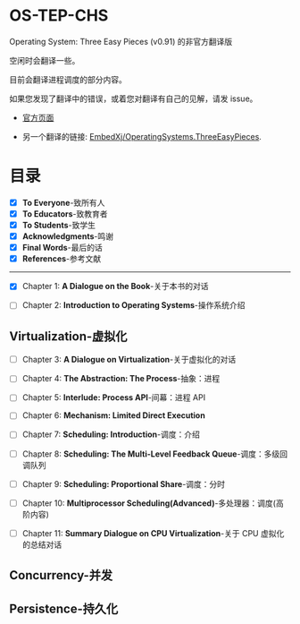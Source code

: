 # OS-TEP-CHS
Operating System: Three Easy Pieces (v0.91) 的非官方翻译版

空闲时会翻译一些。

目前会翻译进程调度的部分内容。

如果您发现了翻译中的错误，或着您对翻译有自己的见解，请发 issue。


- [官方页面](http://pages.cs.wisc.edu/~remzi/OSTEP/)

- 另一个翻译的链接: [EmbedXj/OperatingSystems.ThreeEasyPieces](https://github.com/EmbedXj/OperatingSystems.ThreeEasyPieces).



# 目录

- [x] **To Everyone**-致所有人
- [x] **To Educators**-致教育者
- [x] **To Students**-致学生
- [x] **Acknowledgments**-鸣谢
- [x] **Final Words**-最后的话
- [x] **References**-参考文献

---

- [x] Chapter 1: **A Dialogue on the Book**-关于本书的对话

- [ ] Chapter 2: **Introduction to Operating Systems**-操作系统介绍

## Virtualization-虚拟化

- [ ] Chapter 3: **A Dialogue on Virtualization**-关于虚拟化的对话
- [ ] Chapter 4: **The Abstraction: The Process**-抽象：进程
- [ ] Chapter 5: **Interlude: Process API**-间幕：进程 API
- [ ] Chapter 6: **Mechanism: Limited Direct Execution**
- [ ] Chapter 7: **Scheduling: Introduction**-调度：介绍
- [ ] Chapter 8: **Scheduling: The Multi-Level Feedback Queue**-调度：多级回调队列
- [ ] Chapter 9: **Scheduling: Proportional Share**-调度：分时
- [ ] Chapter 10: **Multiprocessor Scheduling(Advanced)**-多处理器：调度(高阶内容)
- [ ] Chapter 11: **Summary Dialogue on CPU Virtualization**-关于 CPU 虚拟化的总结对话


## Concurrency-并发



## Persistence-持久化




